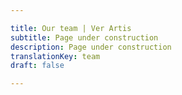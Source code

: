 ```yaml
---

title: Our team | Ver Artis
subtitle: Page under construction
description: Page under construction
translationKey: team
draft: false

---
```

